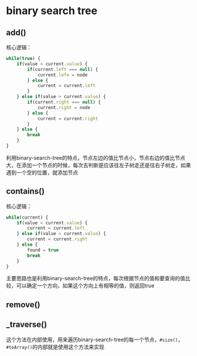 # binary search tree

## add()
核心逻辑：

```js
while(true) {
	if(value < current.value) {
		if(current.left === null) {
			current.lefe = node
		} else {
			current = current.left
		}
	} else if(value > current.value) {
		if(current.right === null) {
			current.right = node
		} else {
			current = current.right
		}
	} else {
		break
	}
}
```

利用binary-search-tree的特点，节点左边的值比节点小，节点右边的值比节点大，在添加一个节点的时候，每次去判断是应该往左子树走还是往右子树走，如果遇到一个空的位置，就添加节点


## contains()
核心逻辑：

```js
while(current) {
	if(value < current.value) { 
		current = current.left
	} else if(value > current.value) {
		current = current.right
	} else {
		found = true
		break
	} 
}
```

主要思路也是利用binary-search-tree的特点，每次根据节点的值和要查询的值比较，可以确定一个方向，如果这个方向上有相等的值，则返回true

## remove()

## _traverse()
这个方法在内部使用，用来遍历binary-search-tree的每一个节点，`#size()`，`#toArray()`的内部就是使用这个方法来实现